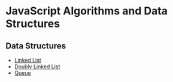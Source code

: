 # JavaScript Algorithms and Data Structures

## Data Structures

- [Linked List](src/data-structures/LinkedList/LinkedList.ts)
- [Doubly Linked List](src/data-structures/LinkedList/DoublyLinkedList.ts)
- [Queue](src/data-structures/Queue/Queue.ts)
